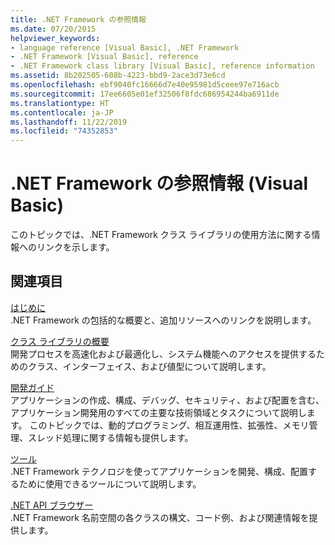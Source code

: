 ```yaml
---
title: .NET Framework の参照情報
ms.date: 07/20/2015
helpviewer_keywords:
- language reference [Visual Basic], .NET Framework
- .NET Framework [Visual Basic], reference
- .NET Framework class library [Visual Basic], reference information
ms.assetid: 8b202505-608b-4223-bbd9-2ace3d73e6cd
ms.openlocfilehash: ebf9040fc16666d7e40e95981d5ceee97e716acb
ms.sourcegitcommit: 17ee6605e01ef32506f8fdc686954244ba6911de
ms.translationtype: HT
ms.contentlocale: ja-JP
ms.lasthandoff: 11/22/2019
ms.locfileid: "74352853"
---
```

# <a name="net-framework-reference-information-visual-basic"></a>.NET Framework の参照情報 (Visual Basic)
このトピックでは、.NET Framework クラス ライブラリの使用方法に関する情報へのリンクを示します。  
  
## <a name="related-sections"></a>関連項目  
 [はじめに](../../framework/get-started/index.md)  
 .NET Framework の包括的な概要と、追加リソースへのリンクを説明します。  
  
 [クラス ライブラリの概要](../../standard/class-library-overview.md)  
 開発プロセスを高速化および最適化し、システム機能へのアクセスを提供するためのクラス、インターフェイス、および値型について説明します。  
  
 [開発ガイド](../../framework/development-guide.md)  
 アプリケーションの作成、構成、デバッグ、セキュリティ、および配置を含む、アプリケーション開発用のすべての主要な技術領域とタスクについて説明します。 このトピックでは、動的プログラミング、相互運用性、拡張性、メモリ管理、スレッド処理に関する情報も提供します。  
  
 [ツール](../../framework/tools/index.md)  
 .NET Framework テクノロジを使ってアプリケーションを開発、構成、配置するために使用できるツールについて説明します。  
  
 [.NET API ブラウザー](../../../api/index.md)  
 .NET Framework 名前空間の各クラスの構文、コード例、および関連情報を提供します。
